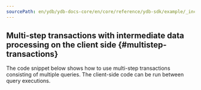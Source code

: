 ```yaml
---
sourcePath: en/ydb/ydb-docs-core/en/core/reference/ydb-sdk/example/_includes/steps/09_multistep_transactions.md
---
```

## Multi-step transactions with intermediate data processing on the client side {#multistep-transactions}

The code snippet below shows how to use multi-step transactions consisting of multiple queries. The client-side code can be run between query executions.
